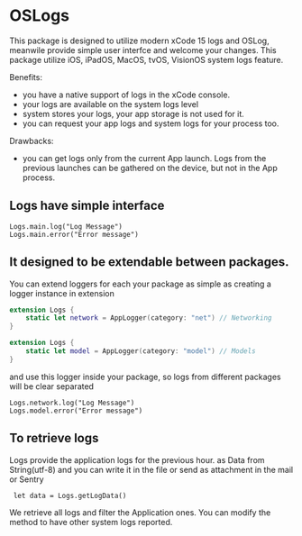 # OSLogs

This package is designed to utilize modern xCode 15 logs and OSLog,
meanwile provide simple user interfce and welcome your changes.
This package utilize iOS, iPadOS, MacOS, tvOS, VisionOS system logs feature. 

Benefits:
* you have a native support of logs in the xCode console.
* your logs are available on the system logs level
* system stores your logs, your app storage is not used for it.
* you can request your app logs and system logs for your process too.

Drawbacks:
* you can get logs only from the current App launch. 
Logs from the previous launches can be gathered on the device, but not in the App process.
 
## Logs have simple interface
 
 ```
 Logs.main.log("Log Message")
 Logs.main.error("Error message")
 ```
 ## It designed to be extendable between packages.
 
 You can extend loggers for each your package as simple as creating a logger instance in extension
 
 ```swift
 extension Logs {
     static let network = AppLogger(category: "net") // Networking 
 }
 
 extension Logs {
     static let model = AppLogger(category: "model") // Models 
 }
 ```
 
 and use this logger inside your package, so logs from different packages will be clear separated
 ```
 Logs.network.log("Log Message")
 Logs.model.error("Error message")
 ```
 
 ## To retrieve logs
 
 Logs provide the application logs for the previous hour.
 as Data from String(utf-8)
 and you can write it in the file or send as attachment in the mail or Sentry
 ```
  let data = Logs.getLogData()
 ```
 
 We retrieve all logs and filter the Application ones. 
 You can modify the method to have other system logs reported.

